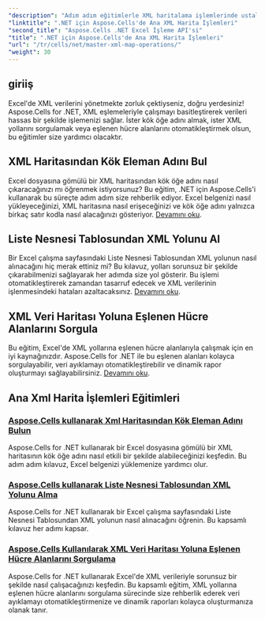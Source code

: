 ```yaml
---
"description": "Adım adım eğitimlerle XML haritalama işlemlerinde ustalaşın. Excel dosyalarındaki kök öğeleri alın, XML yollarını sorgulayın ve hücre alanlarını kolayca haritalayın."
"linktitle": ".NET için Aspose.Cells'de Ana XML Harita İşlemleri"
"second_title": "Aspose.Cells .NET Excel İşleme API'si"
"title": ".NET için Aspose.Cells'de Ana XML Harita İşlemleri"
"url": "/tr/cells/net/master-xml-map-operations/"
"weight": 30
---
```


## giriiş

Excel'de XML verilerini yönetmekte zorluk çektiyseniz, doğru yerdesiniz! Aspose.Cells for .NET, XML eşlemeleriyle çalışmayı basitleştirerek verileri hassas bir şekilde işlemenizi sağlar. İster kök öğe adını almak, ister XML yollarını sorgulamak veya eşlenen hücre alanlarını otomatikleştirmek olsun, bu eğitimler size yardımcı olacaktır.

## XML Haritasından Kök Eleman Adını Bul  
Excel dosyasına gömülü bir XML haritasından kök öğe adını nasıl çıkaracağınızı mı öğrenmek istiyorsunuz? Bu eğitim, .NET için Aspose.Cells'i kullanarak bu süreçte adım adım size rehberlik ediyor. Excel belgenizi nasıl yükleyeceğinizi, XML haritasına nasıl erişeceğinizi ve kök öğe adını yalnızca birkaç satır kodla nasıl alacağınızı gösteriyor. [Devamını oku](./find-root-element-name-from-xml-map/).

## Liste Nesnesi Tablosundan XML Yolunu Al  
Bir Excel çalışma sayfasındaki Liste Nesnesi Tablosundan XML yolunun nasıl alınacağını hiç merak ettiniz mi? Bu kılavuz, yolları sorunsuz bir şekilde çıkarabilmenizi sağlayarak her adımda size yol gösterir. Bu işlemi otomatikleştirerek zamandan tasarruf edecek ve XML verilerinin işlenmesindeki hataları azaltacaksınız. [Devamını oku](./retrieve-xml-path-from-list-object-table/).

## XML Veri Haritası Yoluna Eşlenen Hücre Alanlarını Sorgula  
Bu eğitim, Excel'de XML yollarına eşlenen hücre alanlarıyla çalışmak için en iyi kaynağınızdır. Aspose.Cells for .NET ile bu eşlenen alanları kolayca sorgulayabilir, veri ayıklamayı otomatikleştirebilir ve dinamik rapor oluşturmayı sağlayabilirsiniz. [Devamını oku](./query-cell-areas-mapped-to-xml-data-map-path/).

## Ana Xml Harita İşlemleri Eğitimleri
### [Aspose.Cells kullanarak Xml Haritasından Kök Eleman Adını Bulun](./find-root-element-name-from-xml-map/)
Aspose.Cells for .NET kullanarak bir Excel dosyasına gömülü bir XML haritasının kök öğe adını nasıl etkili bir şekilde alabileceğinizi keşfedin. Bu adım adım kılavuz, Excel belgenizi yüklemenize yardımcı olur.
### [Aspose.Cells kullanarak Liste Nesnesi Tablosundan XML Yolunu Alma](./retrieve-xml-path-from-list-object-table/)
Aspose.Cells for .NET kullanarak bir Excel çalışma sayfasındaki Liste Nesnesi Tablosundan XML yolunun nasıl alınacağını öğrenin. Bu kapsamlı kılavuz her adımı kapsar.
### [Aspose.Cells Kullanılarak XML Veri Haritası Yoluna Eşlenen Hücre Alanlarını Sorgulama](./query-cell-areas-mapped-to-xml-data-map-path/)
Aspose.Cells for .NET kullanarak Excel'de XML verileriyle sorunsuz bir şekilde nasıl çalışacağınızı keşfedin. Bu kapsamlı eğitim, XML yollarına eşlenen hücre alanlarını sorgulama sürecinde size rehberlik ederek veri ayıklamayı otomatikleştirmenize ve dinamik raporları kolayca oluşturmanıza olanak tanır.